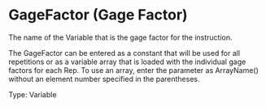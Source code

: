 # GageFactor (Gage Factor)

The name of the Variable that is the gage factor for the instruction.

The GageFactor can be entered as a constant that will be used for all repetitions or as a variable array that is loaded with the individual gage factors for each Rep. To use an array, enter the parameter as ArrayName() without an element number specified in the parentheses.

Type: Variable
